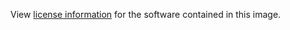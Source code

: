View [license information](https://github.com/friendica/server/blob/master/LICENSE) for the software contained in this image.
